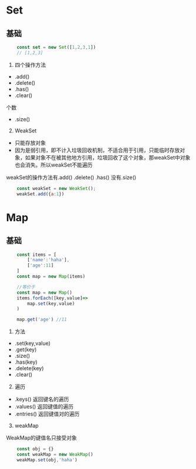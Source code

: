 # Set

## 基础

```javascript
    const set = new Set([1,2,3,1])
    // [1,2,3]
```

1. 四个操作方法

* .add()
* .delete()
* .has()
* .clear()

个数

* .size()

2. WeakSet

* 只能存放对象
* 因为是弱引用，即不计入垃圾回收机制，不适合用于引用，只能临时存放对象，如果对象不在被其他地方引用，垃圾回收了这个对象，那weakSet中对象也会消失。所以weakSet不能遍历

weakSet的操作方法有.add() .delete() .has() 没有.size()

```javascript   
    const weakSet = new WeakSet();
    weakSet.add({a:1})
```

# Map

## 基础

```javascript
    const items = [
        ['name':'haha'],
        ['age':11]
    ]
    const map = new Map(items)

    //等价于
    const map = new Map()
    items.forEach([key,value]=>
        map.set(key,value)
    )

    map.get('age') //11
```

1. 方法

* .set(key,value)
* .get(key)
* .size()
* .has(key)
* .delete(key)
* .clear()

2. 遍历

* .keys() 返回键名的遍历
* .values() 返回键值的遍历
* .entries() 返回键值对的遍历

3. weakMap

WeakMap的键值名只接受对象

```javascript
    const obj = {}
    const weakMap = new WeakMap()
    weakMap.set(obj,'haha')
```